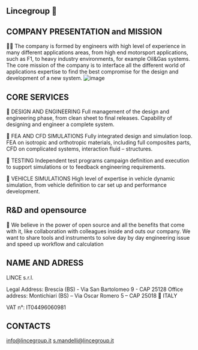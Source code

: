 ## Lincegroup 👋

COMPANY PRESENTATION and MISSION  
---------------
🙋‍♀️ The company is formed by engineers with high level of experience in many different applications areas, from high end motorsport applications, such as F1, to heavy industry environments, for example Oil&Gas systems. 
The core mission of the company is to interface all the different world of applications expertise to find the best compromise for the design and development of a new system.
![image](https://lincesrl.sharepoint.com/:i:/s/LINCESRL/EbN-Kcs9TORCuChMrKi2SL4BiDpx0QrHbtWmGHdBLUPEJA?e=S4Ui8w)

CORE SERVICES
---------------
🔵 DESIGN AND ENGINEERING
Full management of the design and engineering phase, from clean sheet to final releases. Capability of designing and engineer a complete system.

🔵 FEA AND CFD SIMULATIONS
Fully integrated design and simulation loop. FEA on isotropic and orthotropic materials, including full composites parts, CFD on complicated systems, interaction fluid – structures.

🔵 TESTING 
Independent test programs campaign definition and execution to support simulations or to feedback engineering requirements.

🔵 VEHICLE SIMULATIONS
High level of expertise in vehicle dynamic simulation, from vehicle definition to car set up and performance development.

R&D and opensource 
---------------

📖 We believe in the power of open source and all the benefits that come with it, like collaboration with colleagues inside and outs our company. We want to share tools and instruments to solve day by day engineering issue
and speed up workflow and calculation      

NAME AND ADRESS 
---------------
LINCE s.r.l.

Legal Address: Brescia (BS) - Via San Bartolomeo 9 - CAP 25128
Office address: Montichiari (BS) – Via Oscar Romero 5 – CAP 25018
🍕 ITALY

VAT n°: IT04496060981

CONTACTS 
---------------
info@lincegroup.it
s.mandelli@lincegroup.it
